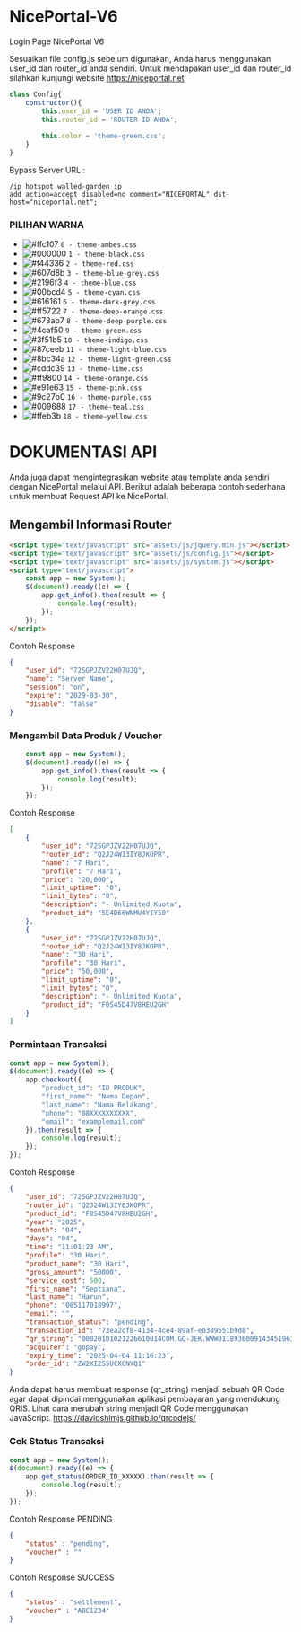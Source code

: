 # NicePortal-V6
Login Page NicePortal V6

Sesuaikan file config.js sebelum digunakan, 
Anda harus menggunakan user_id dan router_id anda sendiri.
Untuk mendapakan user_id dan router_id silahkan kunjungi website https://niceportal.net

```js
class Config{
    constructor(){
        this.user_id = 'USER ID ANDA';
        this.router_id = 'ROUTER ID ANDA';
        
        this.color = 'theme-green.css';
    }
}
```

Bypass Server URL :
```rsc
/ip hotspot walled-garden ip
add action=accept disabled=no comment="NICEPORTAL" dst-host="niceportal.net";
```

### PILIHAN WARNA
- ![#ffc107](https://placehold.co/15x15/ffc107/ffc107.png) `0 - theme-ambes.css`
- ![#000000](https://placehold.co/15x15/000000/000000.png) `1 - theme-black.css`
- ![#f44336](https://placehold.co/15x15/f44336/f44336.png) `2 - theme-red.css`
- ![#607d8b](https://placehold.co/15x15/607d8b/607d8b.png) `3 - theme-blue-grey.css`
- ![#2196f3](https://placehold.co/15x15/2196f3/2196f3.png) `4 - theme-blue.css`
- ![#00bcd4](https://placehold.co/15x15/00bcd4/00bcd4.png) `5 - theme-cyan.css`
- ![#616161](https://placehold.co/15x15/616161/616161.png) `6 - theme-dark-grey.css`
- ![#ff5722](https://placehold.co/15x15/ff5722/ff5722.png) `7 - theme-deep-orange.css`
- ![#673ab7](https://placehold.co/15x15/673ab7/673ab7.png) `8 - theme-deep-purple.css`
- ![#4caf50](https://placehold.co/15x15/4caf50/4caf50.png) `9 - theme-green.css`
- ![#3f51b5](https://placehold.co/15x15/3f51b5/3f51b5.png) `10 - theme-indigo.css`
- ![#87ceeb](https://placehold.co/15x15/87ceeb/87ceeb.png) `11 - theme-light-blue.css`
- ![#8bc34a](https://placehold.co/15x15/8bc34a/8bc34a.png) `12 - theme-light-green.css`
- ![#cddc39](https://placehold.co/15x15/cddc39/cddc39.png) `13 - theme-lime.css`
- ![#ff9800](https://placehold.co/15x15/ff9800/ff9800.png) `14 - theme-orange.css`
- ![#e91e63](https://placehold.co/15x15/e91e63/e91e63.png) `15 - theme-pink.css`
- ![#9c27b0](https://placehold.co/15x15/9c27b0/9c27b0.png) `16 - theme-purple.css`
- ![#009688](https://placehold.co/15x15/009688/009688.png) `17 - theme-teal.css`
- ![#ffeb3b](https://placehold.co/15x15/ffeb3b/ffeb3b.png) `18 - theme-yellow.css`


# DOKUMENTASI API
Anda juga dapat mengintegrasikan website atau template anda sendiri dengan NicePortal melalui API.
Berikut adalah beberapa contoh sederhana untuk membuat Request API ke NicePortal.

## Mengambil Informasi Router
```html
<script type="text/javascript" src="assets/js/jquery.min.js"></script>
<script type="text/javascript" src="assets/js/config.js"></script>
<script type="text/javascript" src="assets/js/system.js"></script>
<script type="text/javascript">
    const app = new System();
    $(document).ready((e) => {
        app.get_info().then(result => {
            console.log(result);
        });
    });
</script>
```
Contoh Response
```json
{
    "user_id": "72SGPJZV22H07UJQ",
    "name": "Server Name",
    "session": "on",
    "expire": "2029-03-30",
    "disable": "false"
}
```

### Mengambil Data Produk / Voucher
```js
    const app = new System();
    $(document).ready((e) => {
        app.get_info().then(result => {
            console.log(result);
        });
    });
```
Contoh Response
```json
[
    {
        "user_id": "72SGPJZV22H07UJQ",
        "router_id": "Q2J24W13IY8JKOPR",
        "name": "7 Hari",
        "profile": "7 Hari",
        "price": "20,000",
        "limit_uptime": "0",
        "limit_bytes": "0",
        "description": "- Unlimited Kuota",
        "product_id": "5E4D66WNMU4YIY50"
    },
    {
        "user_id": "72SGPJZV22H07UJQ",
        "router_id": "Q2J24W13IY8JKOPR",
        "name": "30 Hari",
        "profile": "30 Hari",
        "price": "50,000",
        "limit_uptime": "0",
        "limit_bytes": "0",
        "description": "- Unlimited Kuota",
        "product_id": "F0S45D47V8HEU2GH"
    }
]
```

### Permintaan Transaksi
```js
const app = new System();
$(document).ready((e) => {
    app.checkout({
        "product_id": "ID PRODUK",
        "first_name": "Nama Depan",
        "last_name": "Nama Belakang",
        "phone": "08XXXXXXXXXX",
        "email": "examplemail.com"
    }).then(result => {
        console.log(result);
    });
});
```
Contoh Response 
```json
{
    "user_id": "72SGPJZV22H07UJQ",
    "router_id": "Q2J24W13IY8JKOPR",
    "product_id": "F0S45D47V8HEU2GH",
    "year": "2025",
    "month": "04",
    "days": "04",
    "time": "11:01:23 AM",
    "profile": "30 Hari",
    "product_name": "30 Hari",
    "gross_amount": "50000",
    "service_cost": 500,
    "first_name": "Septiana",
    "last_name": "Harun",
    "phone": "085117018997",
    "email": "",
    "transaction_status": "pending",
    "transaction_id": "73ea2cf8-4134-4ce4-89af-e0389551b9d8",
    "qr_string": "00020101021226610014COM.GO-JEK.WWW01189360091434519636870210G4519636870303UKE51440014ID.CO.QRIS.WWW0215ID10222328083970303UKE5204573453033605405500005802ID5911NICE PORTAL6008SUKABUMI61054335962395028A220250404040123riHNDhBvaAID0703A01630489D5",
    "acquirer": "gopay",
    "expiry_time": "2025-04-04 11:16:23",
    "order_id": "ZW2XI2S5UCXCNYQ1"
}
```
Anda dapat harus membuat response (qr_string) menjadi sebuah QR Code agar dapat dipindai menggunakan aplikasi pembayaran yang mendukung QRIS. Lihat cara merubah string menjadi QR Code menggunakan JavaScript. https://davidshimjs.github.io/qrcodejs/

### Cek Status Transaksi
```js
const app = new System();
$(document).ready((e) => {
    app.get_status(ORDER_ID_XXXXX).then(result => {
        console.log(result);
    });
});
```
Contoh Response PENDING
```json
{
    "status" : "pending",
    "voucher" : ""
}
```
Contoh Response SUCCESS
```json
{
    "status" : "settlement",
    "voucher" : "ABC1234"
}
```
